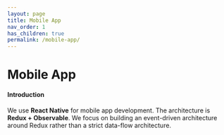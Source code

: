 ```yaml
---
layout: page
title: Mobile App
nav_order: 1
has_children: true
permalink: /mobile-app/
---
```


# Mobile App
#### Introduction
We use **React Native** for mobile app development. The architecture is **Redux + Observable**. We focus on building an event-driven architecture around Redux rather than a strict data-flow architecture.
